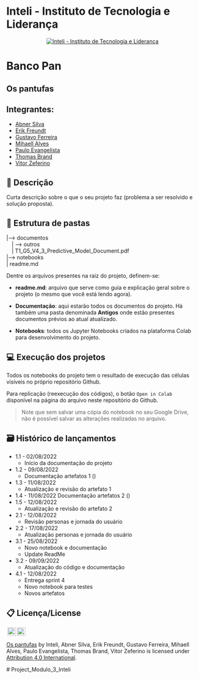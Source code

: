 # Inteli - Instituto de Tecnologia e Liderança

<p align="center">
<a href= "https://www.inteli.edu.br/"><img src="https://www.inteli.edu.br/wp-content/uploads/2021/08/20172028/marca_1-2.png" alt="Inteli - Instituto de Tecnologia e Liderança" border="0"></a>
</p>

# Banco Pan

## Os pantufas

## Integrantes:

- <a href="https://www.linkedin.com/in/abner-silva-barbosa-8a3542225/">Abner Silva</a>
- <a href="https://www.linkedin.com/in/erikfreundt/">Erik Freundt</a>
- <a href="https://www.linkedin.com/in/gustavo-ferreira-oliveira/">Gustavo Ferreira</a>
- <a href="https://www.linkedin.com/in/mihaellalves/">Mihaell Alves</a>
- <a href="https://www.linkedin.com/in/paulo-evangelista/">Paulo Evangelista</a>
- <a href="https://www.linkedin.com/in/thomas-brand-b37170238/">Thomas Brand</a>
- <a href="https://www.linkedin.com/in/vitor-zeferino/">Vitor Zeferino</a>

## 📝 Descrição

Curta descrição sobre o que o seu projeto faz (problema a ser resolvido e solução proposta).

## 📁 Estrutura de pastas

|--> documentos<br>
&emsp;| --> outros <br>
&emsp;| T1_G5_V4_3_Predictive_Model_Document.pdf<br>
|--> notebooks<br>
| readme.md<br>

Dentre os arquivos presentes na raiz do projeto, definem-se:

- <b>readme.md</b>: arquivo que serve como guia e explicação geral sobre o projeto (o mesmo que você está lendo agora).

- <b>Documentação</b>: aqui estarão todos os documentos do projeto. Há também uma pasta denominada <b>Antigos</b> onde estão presentes documentos prévios ao atual atualizado.

- <b>Notebooks</b>: todos os Jupyter Notebooks criados na plataforma Colab para desenvolvimento do projeto.

## 💻 Execução dos projetos

Todos os notebooks do projeto tem o resultado de execução das células visíveis no próprio repositório Github.

Para replicação (reexecução dos códigos), o botão `Open in Colab` disponível na página do arquivo neste repositório do Github.

> Note que sem salvar uma cópia do notebook no seu Google Drive, não é possível salvar as alterações realizadas no arquivo.

## 🗃 Histórico de lançamentos

- 1.1 - 02/08/2022
  - Início da documentação do projeto
- 1.2 - 09/08/2022
  - Documentação artefatos 1 ()
- 1.3 - 11/08/2022
  - Atualização e revisão do artefato 1
- 1.4 - 11/08/2022
  Documentação artefatos 2 ()
- 1.5 - 12/08/2022
  - Atualização e revisão do artefato 2
- 2.1 - 12/08/2022
  - Revisão personas e jornada do usuário
- 2.2 - 17/08/2022
  - Atualização personas e jornada do usuário
- 3.1 - 25/08/2022
  - Novo notebook e documentação
  - Update ReadMe
- 3.2 - 09/09/2022
  - Atualização do código e documentação
- 4.1 - 12/08/2022
  - Entrega sprint 4
  - Novo notebook para testes
  - Novos artefatos


## 📋 Licença/License

<img style="height:22px!important;margin-left:3px;vertical-align:text-bottom;" src="https://mirrors.creativecommons.org/presskit/icons/cc.svg?ref=chooser-v1"><img style="height:22px!important;margin-left:3px;vertical-align:text-bottom;" src="https://mirrors.creativecommons.org/presskit/icons/by.svg?ref=chooser-v1"><p xmlns:cc="http://creativecommons.org/ns#" xmlns:dct="http://purl.org/dc/terms/"><a property="dct:title" rel="cc:attributionURL" href="https://github.com/2022M3T1-Inteli/Os-Pantufas">Os pantufas</a> by <a rel="cc:attributionURL dct:creator" property="cc:attributionName">Inteli, Abner Silva, Erik Freundt, Gustavo Ferreira, Mihaell Alves, Paulo Evangelista, Thomas Brand, Vitor Zeferino</a> is licensed under <a href="http://creativecommons.org/licenses/by/4.0/?ref=chooser-v1" target="_blank" rel="license noopener noreferrer" style="display:inline-block;">Attribution 4.0 International</a>.</p># Project_Modulo_3_Inteli
